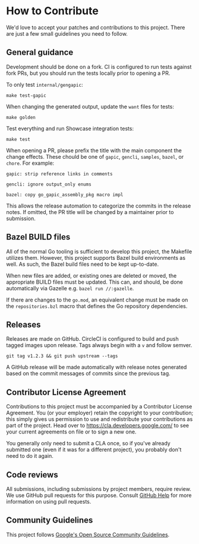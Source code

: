 # How to Contribute

We'd love to accept your patches and contributions to this project. There are
just a few small guidelines you need to follow.

## General guidance

Development should be done on a fork. CI is configured to run tests against fork PRs, but you should
run the tests locally prior to opening a PR.

To only test `internal/gengapic`:

    make test-gapic

When changing the generated output, update the `want` files for tests:

    make golden

Test everything and run Showcase integration tests:

    make test

When opening a PR, please prefix the title with the main component the change effects.
These chould be one of `gapic`, `gencli`, `samples`, `bazel`, or `chore`. For example:

    gapic: strip reference links in comments

    gencli: ignore output_only enums
    
    bazel: copy go_gapic_assembly_pkg macro impl

This allows the release automation to categorize the commits in the release notes.
If omitted, the PR title will be changed by a maintainer prior to submission.

## Bazel BUILD files

All of the normal Go tooling is sufficient to develop this project, the Makefile utilizes them.
However, this project supports Bazel build environments as well. As such, the Bazel build files need
to be kept up-to-date.

When new files are added, or existing ones are deleted or moved, the appropriate BUILD files must
be updated. This can, and should, be done automatically via Gazelle e.g. `bazel run //:gazelle`.

If there are changes to the `go.mod`, an equivalent change must be made on the `repositories.bzl`
macro that defines the Go repository dependencies.

## Releases

Releases are made on GitHub. CircleCI is configured to build and push tagged images upon release.
Tags always begin with a `v` and follow semver.

    git tag v1.2.3 && git push upstream --tags

A GitHub release will be made automatically with release notes generated based on the commit
messages of commits since the previous tag.

## Contributor License Agreement

Contributions to this project must be accompanied by a Contributor License
Agreement. You (or your employer) retain the copyright to your contribution;
this simply gives us permission to use and redistribute your contributions as
part of the project. Head over to <https://cla.developers.google.com/> to see
your current agreements on file or to sign a new one.

You generally only need to submit a CLA once, so if you've already submitted one
(even if it was for a different project), you probably don't need to do it
again.

## Code reviews

All submissions, including submissions by project members, require review. We
use GitHub pull requests for this purpose. Consult
[GitHub Help](https://help.github.com/articles/about-pull-requests/) for more
information on using pull requests.

## Community Guidelines

This project follows [Google's Open Source Community
Guidelines](https://opensource.google.com/conduct/).
